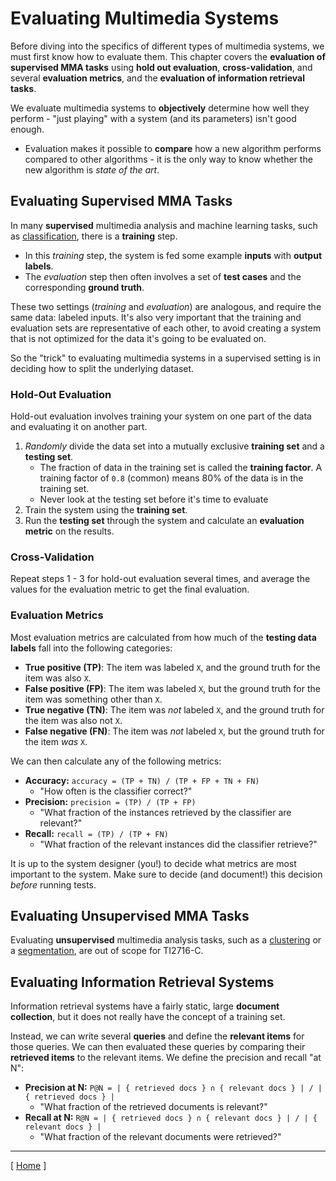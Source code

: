 # Evaluating Multimedia Systems

Before diving into the specifics of different types of multimedia systems, we must first know how to evaluate them. This chapter covers the **evaluation of supervised MMA tasks** using **hold out evaluation**, **cross-validation**, and several **evaluation metrics**, and the **evaluation of information retrieval tasks**.

We evaluate multimedia systems to **objectively** determine how well they perform - "just playing" with a system (and its parameters) isn't good enough.
* Evaluation makes it possible to **compare** how a new algorithm performs compared to other algorithms - it is the only way to know whether the new algorithm is *state of the art*.

## Evaluating Supervised MMA Tasks

In many **supervised** multimedia analysis and machine learning tasks, such as [classification](introduction.md#classification), there is a **training** step. 
* In this *training* step, the system is fed some example **inputs** with **output labels**.
* The *evaluation* step then often involves a set of **test cases** and the corresponding **ground truth**.

These two settings (*training* and *evaluation*) are analogous, and require the same data: labeled inputs. It's also very important that the training and evaluation sets are representative of each other, to avoid creating a system that is not optimized for the data it's going to be evaluated on.

So the "trick" to evaluating multimedia systems in a supervised setting is in deciding how to split the underlying dataset.

### Hold-Out Evaluation

Hold-out evaluation involves training your system on one part of the data and evaluating it on another part.

1. *Randomly* divide the data set into a mutually exclusive **training set** and a **testing set**.
    * The fraction of data in the training set is called the **training factor**. A training factor of `0.8` (common) means 80% of the data is in the training set.
    * Never look at the testing set before it's time to evaluate
1. Train the system using the **training set**.
1. Run the **testing set** through the system and calculate an **evaluation metric** on the results.

### Cross-Validation

Repeat steps 1 - 3 for hold-out evaluation several times, and average the values for the evaluation metric to get the final evaluation.

### Evaluation Metrics

Most evaluation metrics are calculated from how much of the **testing data labels** fall into the following categories:

* **True positive (TP)**: The item was labeled `X`, and the ground truth for the item was also `X`.
* **False positive (FP)**: The item was labeled `X`, but the ground truth for the item was something other than `X`.
* **True negative (TN)**: The item was *not* labeled `X`, and the ground truth for the item was also not `X`.
* **False negative (FN)**: The item was *not* labeled `X`, but the ground truth for the item *was* `X`.

We can then calculate any of the following metrics:

* **Accuracy:** `accuracy = (TP + TN) / (TP + FP + TN + FN)` 
    * "How often is the classifier correct?"
* **Precision:** `precision = (TP) / (TP + FP)`
    * "What fraction of the instances retrieved by the classifier are relevant?"
* **Recall:** `recall = (TP) / (TP + FN)`
    * "What fraction of the relevant instances did the classifier retrieve?"

It is up to the system designer (you!) to decide what metrics are most important to the system. Make sure to decide (and document!) this decision *before* running tests.

## Evaluating Unsupervised MMA Tasks

Evaluating **unsupervised** multimedia analysis tasks, such as a [clustering](introduction.md#clustering) or a [segmentation](introduction.md#segmentation), are out of scope for TI2716-C.

## Evaluating Information Retrieval Systems

Information retrieval systems have a fairly static, large **document collection**, but it does not really have the concept of a training set.

Instead, we can write several **queries** and define the **relevant items** for those queries. We can then evaluated these queries by comparing their **retrieved items** to the relevant items. We define the precision and recall "at N":

* **Precision at N:** `P@N = | { retrieved docs } ∩ { relevant docs } | / | { retrieved docs } |`
   * "What fraction of the retrieved documents is relevant?"
* **Recall at N:** `R@N = | { retrieved docs } ∩ { relevant docs } | / | { relevant docs } |`
   * "What fraction of the relevant documents were retrieved?"
---

[ [Home](README.md) ]
